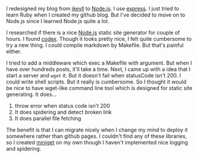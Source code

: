 I redesigned my blog from [jkeyll] to [Node.js]. I use [express]. I just tried to learn Ruby when I created my github blog. But I've decided to move on to Node.js since I learned Node.js quite a lot.

I researched if there is a nice [Node.js] static site generator for couple of hours.
I found [codex]. Though it looks pretty nice, I felt quite cumbersome to try a new thing.
I could compile markdown by Makefile. But that's painful either.

I tried to add a middleware which exec a Makefile with argument. But when I have over hundreds posts, it'll take a time.
Next, I came up with a idea that I start a server and `wget` it. But it doesn't fail when statusCode isn't 200. I could write shell scripts. But it really is cumbersome. So I thought it would be nice to have wget-like command line tool which is designed for static site generating. It does...

1. throw error when status code isn't 200
2. It does spidering and detect broken link
3. It does parallel file fetching

The benefit is that I can migrate nicely when I change my mind to deploy it somewhere rather than github pages. I couldn't find any of these libraries, so I created [miniget] on my own though I haven't implemented nice logging and spidering.

[jkeyll]: https://github.com/mojombo/jekyll
[Node.js]: http://nodejs.org/
[express]: http://expressjs.com/
[codex]: https://github.com/logicalparadox/codex
[miniget]: https://github.com/smagch/miniget